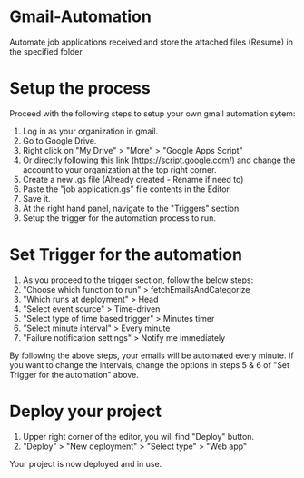 # Gmail-Automation
Automate job applications received and store the attached files (Resume) in the specified folder.

# Setup the process
Proceed with the following steps to setup your own gmail automation sytem:
1.  Log in as your organization in gmail.
2.  Go to Google Drive.
3.  Right click on "My Drive" > "More" > "Google Apps Script"
4.  Or directly following this link (https://script.google.com/) and change the account to your organization at the top right corner.
5.  Create a new .gs file (Already created - Rename if need to)
6.  Paste the "job application.gs" file contents in the Editor.
7.  Save it.
8.  At the right hand panel, navigate to the "Triggers" section.
9.  Setup the trigger for the automation process to run.

# Set Trigger for the automation
1.  As you proceed to the trigger section, follow the below steps:
2.  "Choose which function to run" > fetchEmailsAndCategorize
3.  "Which runs at deployment" > Head
4.  "Select event source" > Time-driven
5.  "Select type of time based trigger" > Minutes timer
6.  "Select minute interval" > Every minute
7.  "Failure notification settings" > Notify me immediately

By following the above steps, your emails will be automated every minute.
If you want to change the intervals, change the options in steps 5 & 6 of "Set Trigger for the automation" above.

# Deploy your project
1.  Upper right corner of the editor, you will find "Deploy" button.
2.  "Deploy" > "New deployment" > "Select type" > "Web app"

Your project is now deployed and in use.
